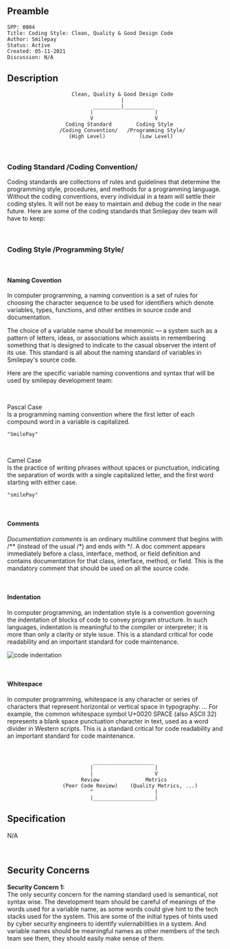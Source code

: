 ## Preamble

```
SPP: 0004
Title: Coding Style: Clean, Quality & Good Design Code
Author: Smilepay
Status: Active
Created: 05-11-2021
Discussion: N/A
```

## Description


```
                     Clean, Quality & Good Design Code
                                     |                       
                            _________|__________                     
                           |                    |
                           V                    V
                   Coding Standard        Coding Style 
                 /Coding Convention/   /Programming Style/
                    (High Level)           (Low Level) 
```


<br />


### Coding Standard /Coding Convention/
Coding standards are collections of rules and guidelines that determine the programming style, procedures, and methods for a programming language. Without the coding conventions, every individual in a team will settle their coding styles. It will not be easy to maintain and debug the code in the near future. Here are some of the coding standards that Smilepay dev team will have to keep:

<br />

### Coding Style /Programming Style/


<br />

#### Naming Covention
In computer programming, a naming convention is a set of rules for choosing the character sequence to be used for identifiers which denote variables, types, functions, and other entities in source code and documentation.

The choice of a variable name should be mnemonic — a system such as a pattern of letters, ideas, or associations which assists in remembering something that is designed to indicate to the casual observer the intent of its use. This standard is all about the naming standard of variables in Smilepay's source code.

Here are the specific variable naming conventions and syntax that will be used by smilepay development team:

<br />

Pascal Case <br />
Is a programming naming convention where the first letter of each compound word in a variable is capitalized.
```
"SmilePay"
```

<br />

Camel Case <br />
Is the practice of writing phrases without spaces or punctuation, indicating the separation of words with a single capitalized letter, and the first word starting with either case.
```
"smilePay"
```

<br />

#### Comments
*Documentation comments* is an ordinary multiline comment that begins with /** (instead of the usual /*) and ends with */. A doc comment appears immediately before a class, interface, method, or field definition and contains documentation for that class, interface, method, or field. This is the mandatory comment that should be used on all the source code.

<br />

#### Indentation
In computer programming, an indentation style is a convention governing the indentation of blocks of code to convey program structure. In such languages, indentation is meaningful to the compiler or interpreter; it is more than only a clarity or style issue. This is a standard critical for code readability and an important standard for code maintenance.

![code indentation](https://user-images.githubusercontent.com/57795945/143411258-f1cf8902-3711-4894-99dd-607a8e68e822.jpg)

<br />

#### Whitespace
In computer programming, whitespace is any character or series of characters that represent horizontal or vertical space in typography. ... For example, the common whitespace symbol U+0020 SPACE (also ASCII 32) represents a blank space punctuation character in text, used as a word divider in Western scripts. This is a standard critical for code readability and an important standard for code maintenance.

<br />

```
                            ____________________                     
                           |                    |
                           |                    V
	                    Review               Metrics  
	              (Peer Code Review)    (Quality Metrics, ...)         
                           ^                    |  
                           |____________________|
```



## Specification
N/A

<br />

## Security Concerns
**Security Concern 1:** <br />
The only security concern for the naming standard used is semantical, not syntax wise. The development team should be careful of meanings of the words used for a variable name, as some words could give hint to the tech stacks used for the system. This are some of the initial types of hints used by cyber security engineers to identify vulernabilities in a system. And variable names should be meaningful names as other members of the tech team see them, they should easily make sense of them.
